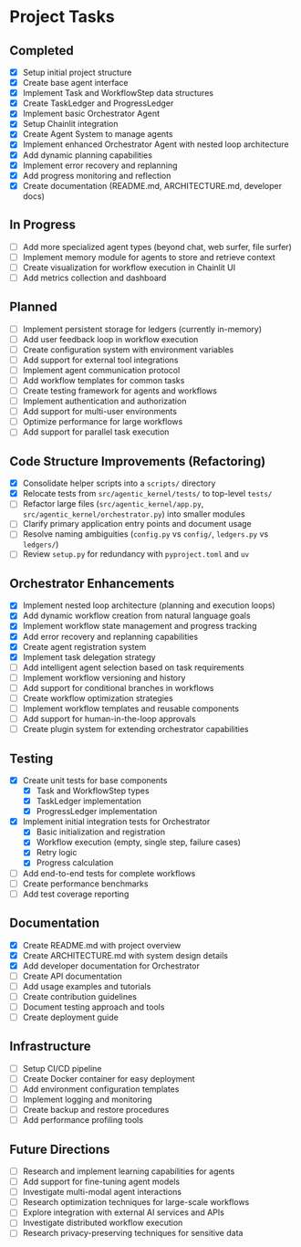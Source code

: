 # Project Tasks

## Completed

- [x] Setup initial project structure
- [x] Create base agent interface
- [x] Implement Task and WorkflowStep data structures
- [x] Create TaskLedger and ProgressLedger
- [x] Implement basic Orchestrator Agent
- [x] Setup Chainlit integration
- [x] Create Agent System to manage agents
- [x] Implement enhanced Orchestrator Agent with nested loop architecture
- [x] Add dynamic planning capabilities
- [x] Implement error recovery and replanning
- [x] Add progress monitoring and reflection
- [x] Create documentation (README.md, ARCHITECTURE.md, developer docs)

## In Progress

- [ ] Add more specialized agent types (beyond chat, web surfer, file surfer)
- [ ] Implement memory module for agents to store and retrieve context
- [ ] Create visualization for workflow execution in Chainlit UI
- [ ] Add metrics collection and dashboard

## Planned

- [ ] Implement persistent storage for ledgers (currently in-memory)
- [ ] Add user feedback loop in workflow execution
- [ ] Create configuration system with environment variables
- [ ] Add support for external tool integrations
- [ ] Implement agent communication protocol
- [ ] Add workflow templates for common tasks
- [ ] Create testing framework for agents and workflows
- [ ] Implement authentication and authorization
- [ ] Add support for multi-user environments
- [ ] Optimize performance for large workflows
- [ ] Add support for parallel task execution

## Code Structure Improvements (Refactoring)

- [x] Consolidate helper scripts into a `scripts/` directory
- [x] Relocate tests from `src/agentic_kernel/tests/` to top-level `tests/`
- [ ] Refactor large files (`src/agentic_kernel/app.py`, `src/agentic_kernel/orchestrator.py`) into smaller modules
- [ ] Clarify primary application entry points and document usage
- [ ] Resolve naming ambiguities (`config.py` vs `config/`, `ledgers.py` vs `ledgers/`)
- [ ] Review `setup.py` for redundancy with `pyproject.toml` and `uv`

## Orchestrator Enhancements

- [x] Implement nested loop architecture (planning and execution loops)
- [x] Add dynamic workflow creation from natural language goals
- [x] Implement workflow state management and progress tracking
- [x] Add error recovery and replanning capabilities
- [x] Create agent registration system
- [x] Implement task delegation strategy
- [ ] Add intelligent agent selection based on task requirements
- [ ] Implement workflow versioning and history
- [ ] Add support for conditional branches in workflows
- [ ] Create workflow optimization strategies
- [ ] Implement workflow templates and reusable components
- [ ] Add support for human-in-the-loop approvals
- [ ] Create plugin system for extending orchestrator capabilities

## Testing

- [x] Create unit tests for base components
  - [x] Task and WorkflowStep types
  - [x] TaskLedger implementation
  - [x] ProgressLedger implementation
- [x] Implement initial integration tests for Orchestrator
  - [x] Basic initialization and registration
  - [x] Workflow execution (empty, single step, failure cases)
  - [x] Retry logic
  - [x] Progress calculation
- [ ] Add end-to-end tests for complete workflows
- [ ] Create performance benchmarks
- [ ] Add test coverage reporting

## Documentation

- [x] Create README.md with project overview
- [x] Create ARCHITECTURE.md with system design details
- [x] Add developer documentation for Orchestrator
- [ ] Create API documentation
- [ ] Add usage examples and tutorials
- [ ] Create contribution guidelines
- [ ] Document testing approach and tools
- [ ] Create deployment guide

## Infrastructure

- [ ] Setup CI/CD pipeline
- [ ] Create Docker container for easy deployment
- [ ] Add environment configuration templates
- [ ] Implement logging and monitoring
- [ ] Create backup and restore procedures
- [ ] Add performance profiling tools

## Future Directions

- [ ] Research and implement learning capabilities for agents
- [ ] Add support for fine-tuning agent models
- [ ] Investigate multi-modal agent interactions
- [ ] Research optimization techniques for large-scale workflows
- [ ] Explore integration with external AI services and APIs
- [ ] Investigate distributed workflow execution
- [ ] Research privacy-preserving techniques for sensitive data
